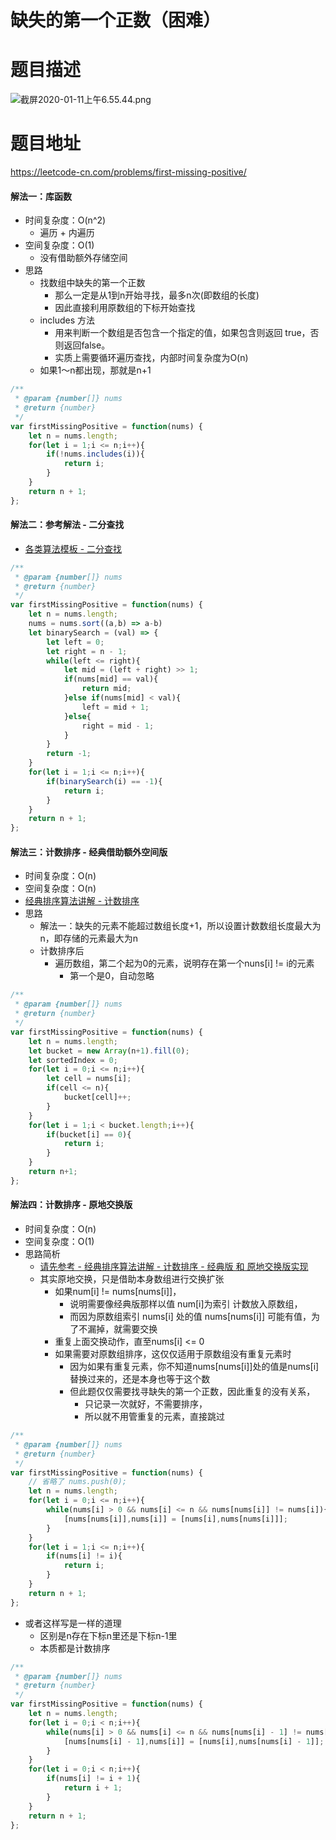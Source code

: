 # 缺失的第一个正数（困难）
# 题目描述
![截屏2020-01-11上午6.55.44.png](https://pic.leetcode-cn.com/6ee002808d69594d61d4e8aefff7abbc841d0680f84221d0e10b9826ea2df461-%E6%88%AA%E5%B1%8F2020-01-11%E4%B8%8A%E5%8D%886.55.44.png)
# 题目地址
<https://leetcode-cn.com/problems/first-missing-positive/>
#### 解法一：库函数
+ 时间复杂度：O(n^2)
  + 遍历 + 内遍历
+ 空间复杂度：O(1)
  + 没有借助额外存储空间
+ 思路
  + 找数组中缺失的第一个正数
    + 那么一定是从1到n开始寻找，最多n次(即数组的长度)
    + 因此直接利用原数组的下标开始查找
  + includes 方法
    + 用来判断一个数组是否包含一个指定的值，如果包含则返回 true，否则返回false。
    + 实质上需要循环遍历查找，内部时间复杂度为O(n)
  + 如果1～n都出现，那就是n+1
```javascript
/**
 * @param {number[]} nums
 * @return {number}
 */
var firstMissingPositive = function(nums) {
    let n = nums.length;
    for(let i = 1;i <= n;i++){
        if(!nums.includes(i)){
            return i;
        }
    }
    return n + 1;
};
```
#### 解法二：参考解法 - 二分查找
+ [各类算法模板 - 二分查找](https://github.com/Alex660/Algorithms-and-data-structures/blob/master/theoreticalKnowledge/AlgorithmTemplate%E7%AE%97%E6%B3%95%E6%A8%A1%E6%9D%BF.md)
```javascript
/**
 * @param {number[]} nums
 * @return {number}
 */
var firstMissingPositive = function(nums) {
    let n = nums.length;
    nums = nums.sort((a,b) => a-b)
    let binarySearch = (val) => {
        let left = 0;
        let right = n - 1;
        while(left <= right){
            let mid = (left + right) >> 1;
            if(nums[mid] == val){
                return mid;
            }else if(nums[mid] < val){
                left = mid + 1;
            }else{
                right = mid - 1;
            }
        }
        return -1;
    }
    for(let i = 1;i <= n;i++){
        if(binarySearch(i) == -1){
            return i;
        }
    }
    return n + 1;
};
```
#### 解法三：计数排序 - 经典借助额外空间版
+ 时间复杂度：O(n)
+ 空间复杂度：O(n)
+ [经典排序算法讲解 - 计数排序](https://github.com/Alex660/Algorithms-and-data-structures/blob/master/theoreticalKnowledge/BitOperation%E4%BD%8D%E8%BF%90%E7%AE%97%E3%80%81Bloom%20Filter%E5%B8%83%E9%9A%86%E8%BF%87%E6%BB%A4%E5%99%A8%E3%80%81LRU%20Cache%E7%BC%93%E5%AD%98%E3%80%81Sorting%20algorithm%E6%8E%92%E5%BA%8F%E7%AE%97%E6%B3%95.md)
+ 思路
  + 解法一：缺失的元素不能超过数组长度+1，所以设置计数数组长度最大为n，即存储的元素最大为n
  + 计数排序后
    + 遍历数组，第二个起为0的元素，说明存在第一个nuns[i] != i的元素
      + 第一个是0，自动忽略
```javascript
/**
 * @param {number[]} nums
 * @return {number}
 */
var firstMissingPositive = function(nums) {
    let n = nums.length;
    let bucket = new Array(n+1).fill(0);
    let sortedIndex = 0;
    for(let i = 0;i <= n;i++){
        let cell = nums[i];
        if(cell <= n){
            bucket[cell]++;
        }
    }
    for(let i = 1;i < bucket.length;i++){
        if(bucket[i] == 0){
            return i;
        }
    }
    return n+1;
};
```
#### 解法四：计数排序 - 原地交换版
+ 时间复杂度：O(n)
+ 空间复杂度：O(1)
+ 思路简析
  + [请先参考 - 经典排序算法讲解 - 计数排序 - 经典版 和 原地交换版实现](https://github.com/Alex660/Algorithms-and-data-structures/blob/master/theoreticalKnowledge/BitOperation%E4%BD%8D%E8%BF%90%E7%AE%97%E3%80%81Bloom%20Filter%E5%B8%83%E9%9A%86%E8%BF%87%E6%BB%A4%E5%99%A8%E3%80%81LRU%20Cache%E7%BC%93%E5%AD%98%E3%80%81Sorting%20algorithm%E6%8E%92%E5%BA%8F%E7%AE%97%E6%B3%95.md)
  + 其实原地交换，只是借助本身数组进行交换扩张
    + 如果num[i] != nums[nums[i]]，
      + 说明需要像经典版那样以值 num[i]为索引 计数放入原数组，
      + 而因为原数组索引 nums[i] 处的值 nums[nums[i]] 可能有值，为了不漏掉，就需要交换
    + 重复上面交换动作，直至nums[i] <= 0
    + 如果需要对原数组排序，这仅仅适用于原数组没有重复元素时
      + 因为如果有重复元素，你不知道nums[nums[i]]处的值是nums[i]替换过来的，还是本身也等于这个数
      + 但此题仅仅需要找寻缺失的第一个正数，因此重复的没有关系，
        + 只记录一次就好，不需要排序，
        + 所以就不用管重复的元素，直接跳过
```javascript
/**
 * @param {number[]} nums
 * @return {number}
 */
var firstMissingPositive = function(nums) {
    // 省略了 nums.push(0);
    let n = nums.length;
    for(let i = 0;i <= n;i++){
        while(nums[i] > 0 && nums[i] <= n && nums[nums[i]] != nums[i]){
            [nums[nums[i]],nums[i]] = [nums[i],nums[nums[i]]];
        }
    }
    for(let i = 1;i <= n;i++){
        if(nums[i] != i){
            return i;
        }
    }
    return n + 1;
};
```
+ 或者这样写是一样的道理
  + 区别是n存在下标n里还是下标n-1里
  + 本质都是计数排序
```javascript
/**
 * @param {number[]} nums
 * @return {number}
 */
var firstMissingPositive = function(nums) {
    let n = nums.length;
    for(let i = 0;i < n;i++){
        while(nums[i] > 0 && nums[i] <= n && nums[nums[i] - 1] != nums[i]){
            [nums[nums[i] - 1],nums[i]] = [nums[i],nums[nums[i] - 1]];
        }
    }
    for(let i = 0;i < n;i++){
        if(nums[i] != i + 1){
            return i + 1;
        }
    }
    return n + 1;
};
```